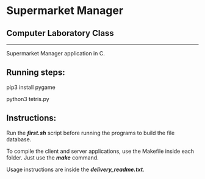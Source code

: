 # Supermarket Manager
## **Computer Laboratory Class**
---
Supermarket Manager application in C.

## Running steps:
pip3 install pygame

python3 tetris.py


## Instructions:
Run the ***first.sh*** script before running the programs to build the file database.

To compile the client and server applications, use the Makefile inside each folder.
Just use the ***make*** command.

Usage instructions are inside the ***delivery_readme.txt***.


